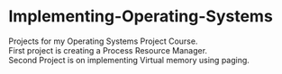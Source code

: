 # Implementing-Operating-Systems

Projects for my Operating Systems Project Course.  
First project is creating a Process Resource Manager.  
Second Project is on implementing Virtual memory using paging.
